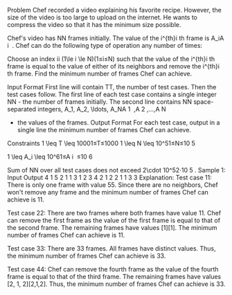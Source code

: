 Problem
Chef recorded a video explaining his favorite recipe. However, the size of the video is too large to upload on the internet. He wants to compress the video so that it has the minimum size possible.

Chef's video has NN frames initially. The value of the i^{th}i 
th
  frame is A_iA 
i
​
 . Chef can do the following type of operation any number of times:

Choose an index ii (1\le i \le N)(1≤i≤N) such that the value of the i^{th}i 
th
  frame is equal to the value of either of its neighbors and remove the i^{th}i 
th
  frame.
Find the minimum number of frames Chef can achieve.

Input Format
First line will contain TT, the number of test cases. Then the test cases follow.
The first line of each test case contains a single integer NN - the number of frames initially.
The second line contains NN space-separated integers, A_1, A_2, \ldots, A_NA 
1
​
 ,A 
2
​
 ,…,A 
N
​
  - the values of the frames.
Output Format
For each test case, output in a single line the minimum number of frames Chef can achieve.

Constraints
1 \leq T \leq 10001≤T≤1000
1 \leq N \leq 10^51≤N≤10 
5
 
1 \leq A_i \leq 10^61≤A 
i
​
 ≤10 
6
 
Sum of NN over all test cases does not exceed 2\cdot 10^52⋅10 
5
 .
Sample 1:
Input
Output
4
1
5
2
1 1
3
1 2 3
4
2 1 2 2
1
1
3
3
Explanation:
Test case 11: There is only one frame with value 55. Since there are no neighbors, Chef won't remove any frame and the minimum number of frames Chef can achieve is 11.

Test case 22: There are two frames where both frames have value 11. Chef can remove the first frame as the value of the first frame is equal to that of the second frame. The remaining frames have values [1][1]. The minimum number of frames Chef can achieve is 11.

Test case 33: There are 33 frames. All frames have distinct values. Thus, the minimum number of frames Chef can achieve is 33.

Test case 44: Chef can remove the fourth frame as the value of the fourth frame is equal to that of the third frame. The remaining frames have values [2, 1, 2][2,1,2]. Thus, the minimum number of frames Chef can achieve is 33.
